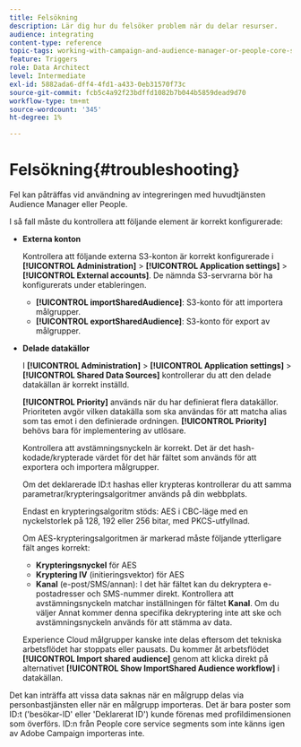 ```yaml
---
title: Felsökning
description: Lär dig hur du felsöker problem när du delar resurser.
audience: integrating
content-type: reference
topic-tags: working-with-campaign-and-audience-manager-or-people-core-service
feature: Triggers
role: Data Architect
level: Intermediate
exl-id: 5882ada6-dff4-4fd1-a433-0eb31570f73c
source-git-commit: fcb5c4a92f23bdffd1082b7b044b5859dead9d70
workflow-type: tm+mt
source-wordcount: '345'
ht-degree: 1%

---
```


# Felsökning{#troubleshooting}

Fel kan påträffas vid användning av integreringen med huvudtjänsten Audience Manager eller People.

I så fall måste du kontrollera att följande element är korrekt konfigurerade:

* **Externa konton**

   Kontrollera att följande externa S3-konton är korrekt konfigurerade i **[!UICONTROL Administration]** > **[!UICONTROL Application settings]** > **[!UICONTROL External accounts]**. De nämnda S3-servrarna bör ha konfigurerats under etableringen.

   * **[!UICONTROL importSharedAudience]**: S3-konto för att importera målgrupper.
   * **[!UICONTROL exportSharedAudience]**: S3-konto för export av målgrupper.

* **Delade datakällor**

   I **[!UICONTROL Administration]** > **[!UICONTROL Application settings]** > **[!UICONTROL Shared Data Sources]** kontrollerar du att den delade datakällan är korrekt inställd.

   **[!UICONTROL Priority]** används när du har definierat flera datakällor. Prioriteten avgör vilken datakälla som ska användas för att matcha alias som tas emot i den definierade ordningen. **[!UICONTROL Priority]** behövs bara för implementering av utlösare.

   Kontrollera att avstämningsnyckeln är korrekt. Det är det hash-kodade/krypterade värdet för det här fältet som används för att exportera och importera målgrupper.

   Om det deklarerade ID:t hashas eller krypteras kontrollerar du att samma parametrar/krypteringsalgoritmer används på din webbplats.

   Endast en krypteringsalgoritm stöds: AES i CBC-läge med en nyckelstorlek på 128, 192 eller 256 bitar, med PKCS-utfyllnad.

   Om AES-krypteringsalgoritmen är markerad måste följande ytterligare fält anges korrekt:

   * **Krypteringsnyckel** för AES
   * **Kryptering IV**  (initieringsvektor) för AES
   * **Kanal**  (e-post/SMS/annan): I det här fältet kan du dekryptera e-postadresser och SMS-nummer direkt. Kontrollera att avstämningsnyckeln matchar inställningen för fältet **Kanal**. Om du väljer Annat kommer denna specifika dekryptering inte att ske och avstämningsnyckeln används för att stämma av data.

   Experience Cloud målgrupper kanske inte delas eftersom det tekniska arbetsflödet har stoppats eller pausats. Du kommer åt arbetsflödet **[!UICONTROL Import shared audience]** genom att klicka direkt på alternativet **[!UICONTROL Show ImportShared Audience workflow]** i datakällan.

Det kan inträffa att vissa data saknas när en målgrupp delas via personbastjänsten eller när en målgrupp importeras. Det är bara poster som ID:t (&#39;besökar-ID&#39; eller &#39;Deklarerat ID&#39;) kunde förenas med profildimensionen som överförs. ID:n från People core service segments som inte känns igen av Adobe Campaign importeras inte.
